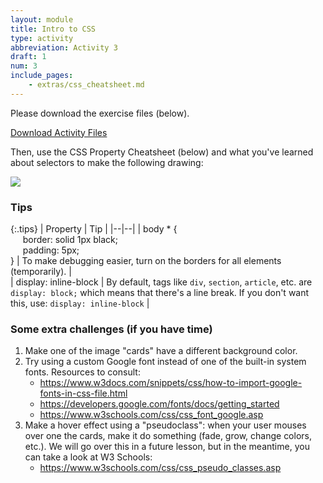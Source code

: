 ```yaml
---
layout: module
title: Intro to CSS
type: activity
abbreviation: Activity 3
draft: 1
num: 3
include_pages: 
    - extras/css_cheatsheet.md
---
```


<style>
    .tips td:first-child, .tips th:first-child {
        width: 200px;
    }
</style>

Please download the exercise files (below).

<a href="/fall2023/course-files/activities/intro-css-gallery.zip" class="nu-button">Download Activity Files <i class="fas fa-download"></i></a>

Then, use the CSS Property Cheatsheet (below) and what you've learned about selectors to make the following drawing:

<img class="large" src="/fall2023/assets/images/activities/intro-css/gallery.png" />

### Tips

{:.tips}
| Property | Tip |
|--|--|
| body * { <br>&nbsp;&nbsp;&nbsp;&nbsp;&nbsp;border: solid 1px black;<br>&nbsp;&nbsp;&nbsp;&nbsp;&nbsp;padding: 5px;<br>} | To make debugging easier, turn on the borders for all elements (temporarily). |  
| display: inline-block | By default, tags like `div`, `section`, `article`, etc. are `display: block;` which means that there's a line break. If you don't want this, use: `display: inline-block` |

### Some extra challenges (if you have time)
1. Make one of the image "cards" have a different background color.
2. Try using a custom Google font instead of one of the built-in system fonts. Resources to consult:
    * <a href="https://www.w3docs.com/snippets/css/how-to-import-google-fonts-in-css-file.html" target="_blank">https://www.w3docs.com/snippets/css/how-to-import-google-fonts-in-css-file.html</a>
    * <a href="https://developers.google.com/fonts/docs/getting_started" target="_blank">https://developers.google.com/fonts/docs/getting_started</a>
    * <a href="https://www.w3schools.com/css/css_font_google.asp" target="_blank">https://www.w3schools.com/css/css_font_google.asp</a>
3. Make a hover effect using a "pseudoclass": when your user mouses over one the cards, make it do something (fade, grow, change colors, etc.). We will go over this in a future lesson, but in the meantime, you can take a look at W3 Schools:
    * <a href="https://www.w3schools.com/css/css_pseudo_classes.asp" target="_blank">https://www.w3schools.com/css/css_pseudo_classes.asp</a>